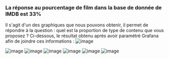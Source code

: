 ### La réponse au pourcentage de film dans la base de donnée de IMDB est 33% 
Il s'agit d'un des graphiques que nous pouvons obtenir, il permet de répondre à la question : quel est la proportion de type de contenu que vous proposez ? 
Ci-dessous, le résultat obtenu après avoir paramétré Grafana afin de joindre ces informations : 
![image](https://user-images.githubusercontent.com/71117842/147707405-e2949695-682f-4758-a4a5-7fc6414d3a28.png)


![image](https://user-images.githubusercontent.com/71117842/147770387-f4bc69c3-3b9f-49e4-b947-4afb2503523f.png)
![image](https://user-images.githubusercontent.com/71117842/147771603-96f8b0bb-007f-4710-8463-bbb956e8a3d3.png)
![image](https://user-images.githubusercontent.com/71117842/147776468-673026ad-78f0-4533-b874-a866783f1bf6.png)
![image](https://user-images.githubusercontent.com/71117842/147777284-8969c41f-4208-48ea-ba89-41c0e7e3f477.png)
![image](https://user-images.githubusercontent.com/71117842/147778148-34bafaf2-5c76-49e1-93f9-6adab6053701.png)
![image](https://user-images.githubusercontent.com/71117842/147778166-841379ca-ef5d-4ef3-aa6e-a3a7b1c4f2ba.png)
